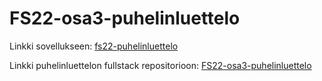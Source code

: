 # FS22-osa3-puhelinluettelo

Linkki sovellukseen: [fs22-puhelinluettelo](http://fs22-puhelinluettelo.herokuapp.com/)

Linkki puhelinluettelon fullstack repositorioon: [FS22-osa3-puhelinluettelo](https://github.com/vulpecula78/FS22-osa3-puhelinluettelo)
